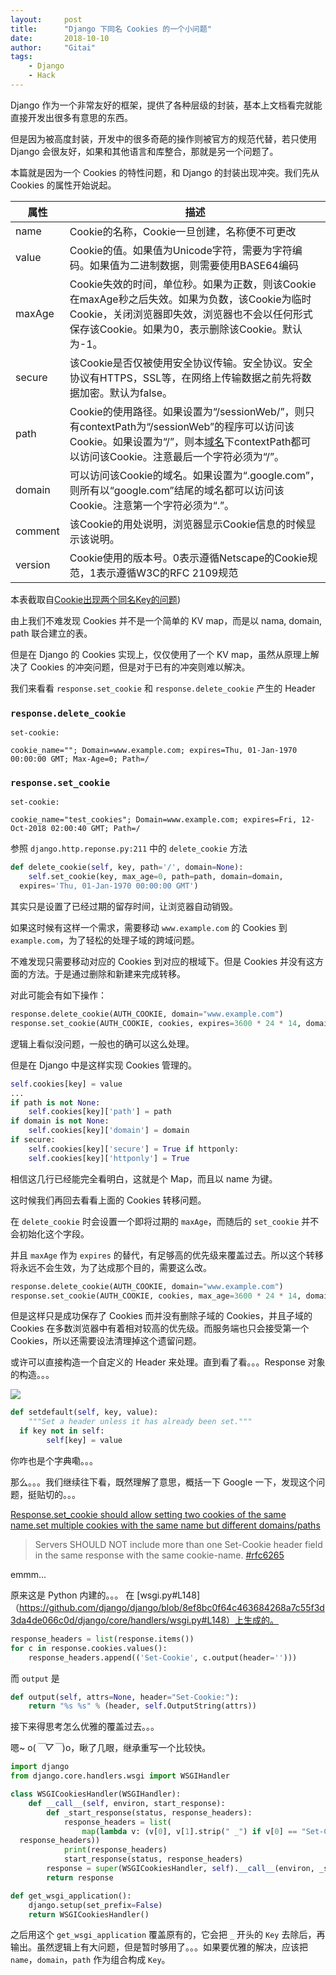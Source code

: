 ```yaml
---
layout:     post
title:      "Django 下同名 Cookies 的一个小问题"
date:       2018-10-10
author:     "Gitai"
tags:
    - Django
    - Hack
---
```


Django 作为一个非常友好的框架，提供了各种层级的封装，基本上文档看完就能直接开发出很多有意思的东西。

但是因为被高度封装，开发中的很多奇葩的操作则被官方的规范代替，若只使用 Django 会很友好，如果和其他语言和库整合，那就是另一个问题了。

本篇就是因为一个 Cookies 的特性问题，和 Django 的封装出现冲突。我们先从 Cookies 的属性开始说起。

<!-- more -->

| 属性 | 描述 |
| -- | -- |
| name | Cookie的名称，Cookie一旦创建，名称便不可更改 |
| value | Cookie的值。如果值为Unicode字符，需要为字符编码。如果值为二进制数据，则需要使用BASE64编码 |
| maxAge | Cookie失效的时间，单位秒。如果为正数，则该Cookie在maxAge秒之后失效。如果为负数，该Cookie为临时Cookie，关闭浏览器即失效，浏览器也不会以任何形式保存该Cookie。如果为0，表示删除该Cookie。默认为-1。 |
| secure | 该Cookie是否仅被使用安全协议传输。安全协议。安全协议有HTTPS，SSL等，在网络上传输数据之前先将数据加密。默认为false。 |
| path | Cookie的使用路径。如果设置为“/sessionWeb/”，则只有contextPath为“/sessionWeb”的程序可以访问该Cookie。如果设置为“/”，则本[域名](https://dnspod.cloud.tencent.com/)下contextPath都可以访问该Cookie。注意最后一个字符必须为“/”。 |
| domain | 可以访问该Cookie的域名。如果设置为“.google.com”，则所有以“google.com”结尾的域名都可以访问该Cookie。注意第一个字符必须为“.”。 |
| comment | 该Cookie的用处说明，浏览器显示Cookie信息的时候显示该说明。 |
| version | Cookie使用的版本号。0表示遵循Netscape的Cookie规范，1表示遵循W3C的RFC 2109规范 |

本表截取自[Cookie出现两个同名Key的问题](http://blog.51cto.com/wangzhichao/1751685))

由上我们不难发现 Cookies 并不是一个简单的 KV map，而是以 nama, domain, path 联合建立的表。

但是在 Django 的 Cookies 实现上，仅仅使用了一个 KV map，虽然从原理上解决了 Cookies 的冲突问题，但是对于已有的冲突则难以解决。

我们来看看 `response.set_cookie` 和 `response.delete_cookie` 产生的 Header

### `response.delete_cookie`

```
set-cookie:

cookie_name=""; Domain=www.example.com; expires=Thu, 01-Jan-1970 00:00:00 GMT; Max-Age=0; Path=/
```

### `response.set_cookie`

```
set-cookie:

cookie_name="test_cookies"; Domain=www.example.com; expires=Fri, 12-Oct-2018 02:00:40 GMT; Path=/
```

参照 `django.http.reponse.py:211` 中的 `delete_cookie` 方法

```python
def delete_cookie(self, key, path='/', domain=None):
    self.set_cookie(key, max_age=0, path=path, domain=domain,
  expires='Thu, 01-Jan-1970 00:00:00 GMT')
```

其实只是设置了已经过期的留存时间，让浏览器自动销毁。

如果这时候有这样一个需求，需要移动 `www.example.com` 的 Cookies 到 `example.com`，为了轻松的处理子域的跨域问题。

不难发现只需要移动对应的 Cookies 到对应的根域下。但是 Cookies 并没有这方面的方法。于是通过删除和新建来完成转移。

对此可能会有如下操作：

```python
response.delete_cookie(AUTH_COOKIE, domain="www.example.com")
response.set_cookie(AUTH_COOKIE, cookies, expires=3600 * 24 * 14, domain="example.com")
```

逻辑上看似没问题，一般也的确可以这么处理。

但是在 Django 中是这样实现 Cookies 管理的。

```python
self.cookies[key] = value
...
if path is not None:
    self.cookies[key]['path'] = path
if domain is not None:
    self.cookies[key]['domain'] = domain
if secure:
    self.cookies[key]['secure'] = True if httponly:
    self.cookies[key]['httponly'] = True
```

相信这几行已经能完全看明白，这就是个 Map，而且以 name 为键。

这时候我们再回去看看上面的 Cookies 转移问题。

在 `delete_cookie` 时会设置一个即将过期的 `maxAge`，而随后的 `set_cookie` 并不会初始化这个字段。

并且 `maxAge` 作为 `expires` 的替代，有足够高的优先级来覆盖过去。所以这个转移将永远不会生效，为了达成那个目的，需要这么改。

```python
response.delete_cookie(AUTH_COOKIE, domain="www.example.com")
response.set_cookie(AUTH_COOKIE, cookies, max_age=3600 * 24 * 14, domain="example.com")
```

但是这样只是成功保存了 Cookies 而并没有删除子域的 Cookies，并且子域的 Cookies 在多数浏览器中有着相对较高的优先级。而服务端也只会接受第一个 Cookies，所以还需要设法清理掉这个遗留问题。

或许可以直接构造一个自定义的 Header 来处理。直到看了看。。。Response 对象的构造。。。

![](https://i.loli.net/2018/10/10/5bbd6b8f72983.jpg)

```python
def setdefault(self, key, value):
    """Set a header unless it has already been set."""
  if key not in self:
        self[key] = value
```

你咋也是个字典嘞。。。

那么。。。我们继续往下看，既然理解了意思，概括一下 Google 一下，发现这个问题，挺贴切的。。。

[Response.set_cookie should allow setting two cookies of the same name.set multiple cookies with the same name but different domains/paths](https://code.djangoproject.com/ticket/10554)

> Servers SHOULD NOT include more than one Set-Cookie header field in the same response with the same cookie-name. [#rfc6265](https://tools.ietf.org/html/rfc6265)

emmm...

原来这是 Python 内建的。。。 在 [wsgi.py#L148]（https://github.com/django/django/blob/8ef8bc0f64c463684268a7c55f3d3da4de066c0d/django/core/handlers/wsgi.py#L148）上生成的。

```python
response_headers = list(response.items())
for c in response.cookies.values():
    response_headers.append(('Set-Cookie', c.output(header='')))
```

而 `output` 是

```python
def output(self, attrs=None, header="Set-Cookie:"):
    return "%s %s" % (header, self.OutputString(attrs))
```

接下来得思考怎么优雅的覆盖过去。。。

嗯~ o(*￣▽￣*)o，瞅了几眼，继承重写一个比较快。

```python
import django
from django.core.handlers.wsgi import WSGIHandler

class WSGICookiesHandler(WSGIHandler):
    def __call__(self, environ, start_response):
        def _start_response(status, response_headers):
            response_headers = list(
                map(lambda v: (v[0], v[1].strip(" _") if v[0] == "Set-Cookie" and v[1].strip(" _") else v[1]),
  response_headers))
            print(response_headers)
            start_response(status, response_headers)
        response = super(WSGICookiesHandler, self).__call__(environ, _start_response)
        return response

def get_wsgi_application():
    django.setup(set_prefix=False)
    return WSGICookiesHandler()
```

之后用这个 `get_wsgi_application` 覆盖原有的，它会把 `_` 开头的 `Key` 去除后，再输出。虽然逻辑上有大问题，但是暂时够用了。。。如果要优雅的解决，应该把 `name`，`domain`，`path` 作为组合构成 `Key`。



